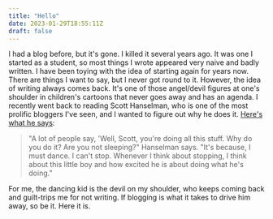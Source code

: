 ```yaml
---
title: "Hello"
date: 2023-01-29T18:55:11Z
draft: false
---
```


I had a blog before, but it's gone. I killed it several years ago. It was one I started as a student, so most things I wrote appeared very naive and badly written. I have been toying with the idea of starting again for years now. There are things I want to say, but I never got round to it. However, the idea of writing always comes back. It's one of those angel/devil figures at one's shoulder in children's cartoons that never goes away and has an agenda. I recently went back to reading Scott Hanselman, who is one of the most prolific bloggers I've seen, and I wanted to figure out why he does it. [Here's what he says](https://www.hanselman.com/blog/scott-hanselmans-complete-list-of-productivity-tips):

> "A lot of people say, 'Well, Scott, you're doing all this stuff. Why do you do it? Are you not sleeping?" Hanselman says. "It's because, I must dance. I can't stop. Whenever I think about stopping, I think about this little boy and how excited he is about doing what he's doing."

For me, the dancing kid is the devil on my shoulder, who keeps coming back and guilt-trips me for not writing. If blogging is what it takes to drive him away, so be it. Here it is.